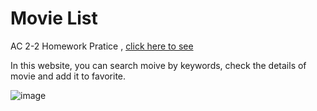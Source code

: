 # Movie List


AC 2-2 Homework Pratice , [click here to see](https://kim1037.github.io/movie-list/)

In this website, you can search moive by keywords, check the details of movie and add it to favorite.

![image](https://user-images.githubusercontent.com/107454420/218918008-25057dbe-4219-4b96-98cb-194eb854c6c3.png)
